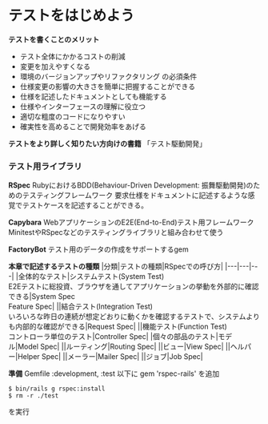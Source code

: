 # テストをはじめよう

**テストを書くことのメリット**
- テスト全体にかかるコストの削減
- 変更を加えやすくなる
- 環境のバージョンアップやリファクタリング の必須条件
- 仕様変更の影響の大きさを簡単に把握することができる
- 仕様を記述したドキュメントとしても機能する
- 仕様やインターフェースの理解に役立つ
- 適切な粗度のコードになりやすい
- 確実性を高めることで開発効率をあげる

**テストをより詳しく知りたい方向けの書籍**
「テスト駆動開発」

### テスト用ライブラリ

**RSpec**
RubyにおけるBDD(Behaviour-Driven Development: 振舞駆動開発)のためのテスティングフレームワーク
要求仕様をドキュメントに記述するような感覚でテストケースを記述することができる。

**Capybara**
WebアプリケーションのE2E(End-to-End)テスト用フレームワーク
MinitestやRSpecなどのテスティングライブラリと組み合わせて使う

**FactoryBot**
テスト用のデータの作成をサポートするgem

**本章で記述するテストの種類**
|分類|テストの種類|RSpecでの呼び方|
|---|---|---|
|全体的なテスト|システムテスト(System Test)<br>E2Eテストに総投資、ブラウザを通してアプリケーションの挙動を外部的に確認できる|System Spec<br>Feature Spec|
||結合テスト(Integration Test)<br>いろいろな昨日の連続が想定どおりに動くかを確認するテストで、システムよりも内部的な確認ができる|Request Spec|
||機能テスト(Function Test)<br>コントローラ単位のテスト|Controller Spec|
|個々の部品のテスト|モデル|Model Spec|
||ルーティング|Routing Spec|
||ビュー|View Spec|
||ヘルパー|Helper Spec|
||メーラー|Mailer Spec|
||ジョブ|Job Spec|

**準備**
Gemfile :development, :test 以下に gem 'rspec-rails' を追加
```
$ bin/rails g rspec:install
$ rm -r ./test
```
を実行